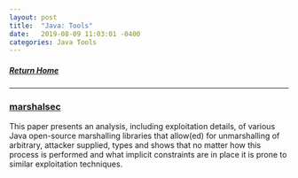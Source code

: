 ```yaml
---
layout: post
title:  "Java: Tools"
date:   2019-08-09 11:03:01 -0400
categories: Java Tools
---
```

##### [Return Home](https://thegetch.github.io/penetration/testing/resources/2020/07/24/Home/)

---

### [marshalsec](https://github.com/mbechler/marshalsec)

This paper presents an analysis, including exploitation details, of various Java open-source marshalling libraries that allow(ed) for unmarshalling of arbitrary, attacker supplied, types and shows that no matter how this process is performed and what implicit constraints are in place it is prone to similar exploitation techniques.
